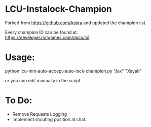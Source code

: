 # LCU-Instalock-Champion
Forked from https://github.com/Asbra and updated the champion list.

Every champion ID can be found at. https://developer.riotgames.com/docs/lol

# Usage:
python lcu-mm-auto-accept-auto-lock-champion.py "Jax" "Xayah" 

or you can edit manually in the script.

# To Do:
- Remove Requests Logging 
- Implement shouting position at chat. 
